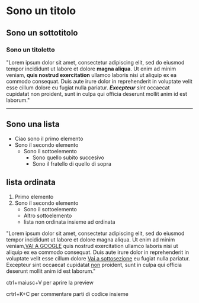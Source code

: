 # Sono un titolo
## Sono un sottotitolo
### Sono un titoletto

"Lorem ipsum dolor sit amet, consectetur adipiscing elit, sed do eiusmod tempor incididunt ut labore et dolore **magna aliqua**. Ut enim ad minim veniam, __quis nostrud exercitation__ ullamco laboris nisi ut aliquip ex ea commodo consequat. Duis aute irure dolor in reprehenderit in voluptate velit esse cillum dolore eu fugiat nulla pariatur. *__Excepteur__ sint* occaecat cupidatat non proident, sunt in culpa qui officia deserunt mollit anim id est laborum."
***
## Sono una lista

- Ciao sono il primo elemento
- Sono il secondo elemento
    - Sono il sottoelemento
        - Sono quello subito succesivo
        - Sono il fratello di quello di sopra


## lista ordinata
1. Primo elemento
2. Sono il secondo elemento
     - Sono il sottoelemento
     - Altro sottoelemento
     - lista non ordinata insieme ad ordinata


"Lorem ipsum dolor sit amet, consectetur adipiscing elit, sed do eiusmod tempor incididunt ut labore et dolore magna aliqua. Ut enim ad minim veniam,[VAI A GOOGLE](https://www.google.it/) quis nostrud exercitation ullamco laboris nisi ut aliquip ex ea commodo consequat. Duis aute irure dolor in reprehenderit in voluptate velit esse cillum dolore [Vai a sottosezione](#sono-un-titoletto) eu fugiat nulla pariatur. Excepteur sint occaecat cupidatat <u>non</u> proident, sunt in culpa qui officia deserunt mollit anim id est laborum."

ctrl+maiusc+V per aprire la preview


crtrl+K+C per commentare parti di codice insieme 